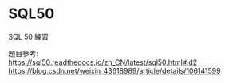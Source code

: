 # SQL50
SQL 50 練習

題目參考:<br>
https://sql50.readthedocs.io/zh_CN/latest/sql50.html#id2 <br>
https://blog.csdn.net/weixin_43618989/article/details/106141599
